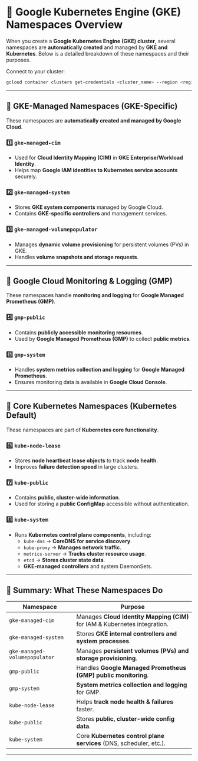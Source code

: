 
# 🚀 Google Kubernetes Engine (GKE) Namespaces Overview

When you create a **Google Kubernetes Engine (GKE) cluster**, several namespaces are **automatically created** and managed by **GKE and Kubernetes**. Below is a detailed breakdown of these namespaces and their purposes.

Connect to your cluster:
```sh
gcloud container clusters get-credentials <cluster_name> --region <region> --project <project_name>
```

---

## **🔹 GKE-Managed Namespaces (GKE-Specific)**
These namespaces are **automatically created and managed by Google Cloud**.

### **1️⃣ `gke-managed-cim`**
- Used for **Cloud Identity Mapping (CIM)** in **GKE Enterprise/Workload Identity**.
- Helps map **Google IAM identities to Kubernetes service accounts** securely.

### **2️⃣ `gke-managed-system`**
- Stores **GKE system components** managed by Google Cloud.
- Contains **GKE-specific controllers** and management services.

### **3️⃣ `gke-managed-volumepopulator`**
- Manages **dynamic volume provisioning** for persistent volumes (PVs) in GKE.
- Handles **volume snapshots and storage requests**.

---

## **🔹 Google Cloud Monitoring & Logging (GMP)**
These namespaces handle **monitoring and logging** for **Google Managed Prometheus (GMP)**.

### **4️⃣ `gmp-public`**
- Contains **publicly accessible monitoring resources**.
- Used by **Google Managed Prometheus (GMP)** to collect **public metrics**.

### **5️⃣ `gmp-system`**
- Handles **system metrics collection and logging** for **Google Managed Prometheus**.
- Ensures monitoring data is available in **Google Cloud Console**.

---

## **🔹 Core Kubernetes Namespaces (Kubernetes Default)**
These namespaces are part of **Kubernetes core functionality**.

### **6️⃣ `kube-node-lease`**
- Stores **node heartbeat lease objects** to track **node health**.
- Improves **failure detection speed** in large clusters.

### **7️⃣ `kube-public`**
- Contains **public, cluster-wide information**.
- Used for storing a **public ConfigMap** accessible without authentication.

### **8️⃣ `kube-system`**
- Runs **Kubernetes control plane components**, including:
  - `kube-dns` → **CoreDNS for service discovery**.
  - `kube-proxy` → **Manages network traffic**.
  - `metrics-server` → **Tracks cluster resource usage**.
  - `etcd` → **Stores cluster state data**.
  - **GKE-managed controllers** and system DaemonSets.

---

## **📌 Summary: What These Namespaces Do**
| **Namespace**                      | **Purpose** |
|-------------------------------------|------------|
| `gke-managed-cim`                   | Manages **Cloud Identity Mapping (CIM)** for IAM & Kubernetes integration. |
| `gke-managed-system`                | Stores **GKE internal controllers and system processes**. |
| `gke-managed-volumepopulator`       | Manages **persistent volumes (PVs) and storage provisioning**. |
| `gmp-public`                        | Handles **Google Managed Prometheus (GMP) public monitoring**. |
| `gmp-system`                        | **System metrics collection and logging** for GMP. |
| `kube-node-lease`                   | Helps **track node health & failures** faster. |
| `kube-public`                       | Stores **public, cluster-wide config data**. |
| `kube-system`                       | Core **Kubernetes control plane services** (DNS, scheduler, etc.). |

---
